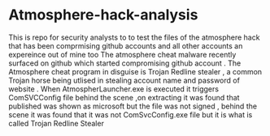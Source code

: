 # Atmosphere-hack-analysis
This is repo for security analysts to  to test the files of the atmosphere hack that has been comprmising github accounts and all other accounts an expereince out of mine too
The atmosphere cheat malware recently surfaced on github which started compromising github account . The Atmosphere cheat program in disguise is Trojan Redline stealer , a common Trojan horse being utlised
in stealing account name and password of website . When AtmospherLauncher.exe is executed it triggers ComSVCConfig file behind the scene ,on extracting it was found that published was shown as microsoft but the file was not signed , behind the scene it was found that it was not ComSvcConfig.exe file but it is what is called Trojan Redline Stealer
